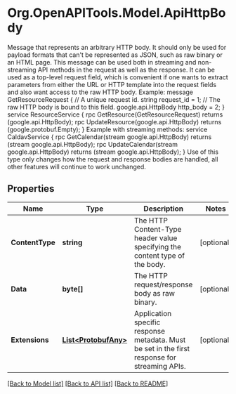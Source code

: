 # Org.OpenAPITools.Model.ApiHttpBody
Message that represents an arbitrary HTTP body. It should only be used for payload formats that can't be represented as JSON, such as raw binary or an HTML page.   This message can be used both in streaming and non-streaming API methods in the request as well as the response.  It can be used as a top-level request field, which is convenient if one wants to extract parameters from either the URL or HTTP template into the request fields and also want access to the raw HTTP body.  Example:      message GetResourceRequest {       // A unique request id.       string request_id = 1;        // The raw HTTP body is bound to this field.       google.api.HttpBody http_body = 2;      }      service ResourceService {       rpc GetResource(GetResourceRequest)         returns (google.api.HttpBody);       rpc UpdateResource(google.api.HttpBody)         returns (google.protobuf.Empty);      }  Example with streaming methods:      service CaldavService {       rpc GetCalendar(stream google.api.HttpBody)         returns (stream google.api.HttpBody);       rpc UpdateCalendar(stream google.api.HttpBody)         returns (stream google.api.HttpBody);      }  Use of this type only changes how the request and response bodies are handled, all other features will continue to work unchanged.

## Properties

Name | Type | Description | Notes
------------ | ------------- | ------------- | -------------
**ContentType** | **string** | The HTTP Content-Type header value specifying the content type of the body. | [optional] 
**Data** | **byte[]** | The HTTP request/response body as raw binary. | [optional] 
**Extensions** | [**List&lt;ProtobufAny&gt;**](ProtobufAny.md) | Application specific response metadata. Must be set in the first response for streaming APIs. | [optional] 

[[Back to Model list]](../README.md#documentation-for-models) [[Back to API list]](../README.md#documentation-for-api-endpoints) [[Back to README]](../README.md)

